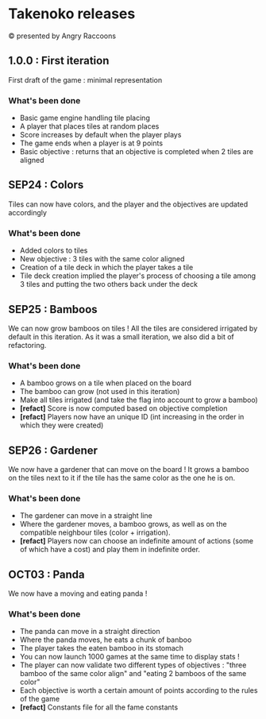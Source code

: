 # Takenoko releases
:copyright: presented by Angry Raccoons

## 1.0.0 : First iteration
First draft of the game : minimal representation 
### What's been done
* Basic game engine handling tile placing
* A player that places tiles at random places
* Score increases by default when the player plays
* The game ends when a player is at 9 points
* Basic objective : returns that an objective is completed when 2 tiles are aligned

## SEP24 : Colors
Tiles can now have colors, and the player and the objectives are updated accordingly
### What's been done
* Added colors to tiles
* New objective : 3 tiles with the same color aligned
* Creation of a tile deck in which the player takes a tile
* Tile deck creation implied the player's process of choosing a tile among 3 tiles and putting the two others back under the deck

## SEP25 : Bamboos
We can now grow bamboos on tiles ! All the tiles are considered irrigated by default in this iteration.
As it was a small iteration, we also did a bit of refactoring.
### What's been done
* A bamboo grows on a tile when placed on the board
* The bamboo can grow (not used in this iteration)
* Make all tiles irrigated (and take the flag into account to grow a bamboo)
* **[refact]** Score is now computed based on objective completion
* **[refact]** Players now have an unique ID (int increasing in the order in which they were created)

## SEP26 : Gardener
We now have a gardener that can move on the board ! It grows a bamboo on the tiles next to it if the tile has the same color as the one he is on.
### What's been done
* The gardener can move in a straight line
* Where the gardener moves, a bamboo grows, as well as on the compatible neighbour tiles (color + irrigation).
* **[refact]** Players now can choose an indefinite amount of actions (some of which have a cost) and play them in indefinite order.

## OCT03 : Panda
We now have a moving and eating panda !
### What's been done
* The panda can move in a straight direction
* Where the panda moves, he eats a chunk of banboo
* The player takes the eaten bamboo in its stomach
* You can now launch 1000 games at the same time to display stats !
* The player can now validate two different types of objectives : "three bamboo of the same color align" and "eating 2 bamboos of the same color"
* Each objective is worth a certain amount of points according to the rules of the game
* **[refact]** Constants file for all the fame constants
